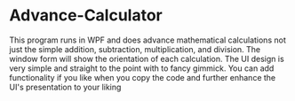 # Advance-Calculator

This program runs in WPF and does advance mathematical calculations not just the simple addition, subtraction, multiplication, and division. The window form will show the orientation of each calculation. The UI design is very simple and straight to the point with to fancy gimmick. You can add functionality if you like when you copy the code and further enhance the UI's presentation to your liking
